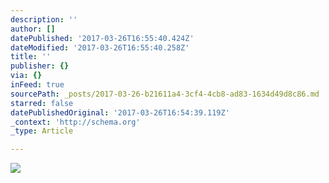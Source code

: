 ```yaml
---
description: ''
author: []
datePublished: '2017-03-26T16:55:40.424Z'
dateModified: '2017-03-26T16:55:40.258Z'
title: ''
publisher: {}
via: {}
inFeed: true
sourcePath: _posts/2017-03-26-b21611a4-3cf4-4cb8-ad83-1634d49d8c86.md
starred: false
datePublishedOriginal: '2017-03-26T16:54:39.119Z'
_context: 'http://schema.org'
_type: Article

---
```

![](https://the-grid-user-content.s3-us-west-2.amazonaws.com/a3d63bd6-5643-463b-aae3-a3e31be19bda.png)